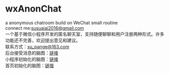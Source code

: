 # wxAnonChat
a anonymous chatroom build on WeChat small routine  
connect me:susuaiai2016@gmail.com  
一个基于微信小程序开发的匿名聊天室，支持随便聊聊和用户注册两种形式。许多功能还不完善，欢迎提出意见和建议。  
联系方式：su_pange@163.com  
后台接受消息的脑图：[链接](http://naotu.baidu.com/file/a0d49101cf93cd4b287ff3bc5f8b741a?token=abddde5fd521e83f)  
小程序初始化的脑图：[链接](http://naotu.baidu.com/file/d693ec92e90a796848935b1d355cf1a5?token=4feaef934e890b18)  
首页初始化的脑图：[链接](http://naotu.baidu.com/file/88ff08ccfda88f8b1bf1649ac434a632?token=dbe015b7c03cfae1)
